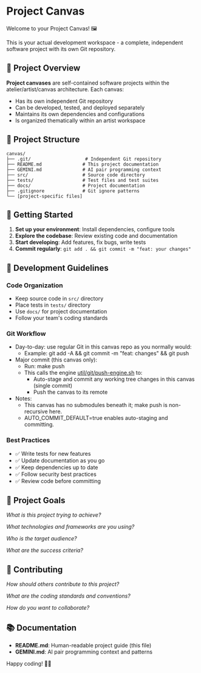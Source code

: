 # Project Canvas

Welcome to your Project Canvas! 🖼️

This is your actual development workspace - a complete, independent software project with its own Git repository.

## 🎯 Project Overview

**Project canvases** are self-contained software projects within the atelier/artist/canvas architecture. Each canvas:
- Has its own independent Git repository
- Can be developed, tested, and deployed separately
- Maintains its own dependencies and configurations
- Is organized thematically within an artist workspace

## 📁 Project Structure

```
canvas/
├── .git/                    # Independent Git repository
├── README.md               # This project documentation
├── GEMINI.md               # AI pair programming context
├── src/                    # Source code directory
├── tests/                  # Test files and test suites
├── docs/                   # Project documentation
├── .gitignore              # Git ignore patterns
└── [project-specific files]
```

## 🚀 Getting Started

1. **Set up your environment**: Install dependencies, configure tools
2. **Explore the codebase**: Review existing code and documentation
3. **Start developing**: Add features, fix bugs, write tests
4. **Commit regularly**: `git add . && git commit -m "feat: your changes"`

## 🔧 Development Guidelines

### Code Organization
- Keep source code in `src/` directory
- Place tests in `tests/` directory
- Use `docs/` for project documentation
- Follow your team's coding standards

### Git Workflow

- Day-to-day: use regular Git in this canvas repo as you normally would:
  - Example: git add -A && git commit -m "feat: changes" && git push
- Major commit (this canvas only):
  - Run: make push
  - This calls the engine [util/git/push-engine.sh](util/git/push-engine.sh:1) to:
    - Auto-stage and commit any working tree changes in this canvas (single commit)
    - Push the canvas to its remote
- Notes:
  - This canvas has no submodules beneath it; make push is non-recursive here.
  - AUTO_COMMIT_DEFAULT=true enables auto-staging and committing.

### Best Practices
- ✅ Write tests for new features
- ✅ Update documentation as you go
- ✅ Keep dependencies up to date
- ✅ Follow security best practices
- ✅ Review code before committing

## 🎯 Project Goals

*What is this project trying to achieve?*

*What technologies and frameworks are you using?*

*Who is the target audience?*

*What are the success criteria?*

## 🤝 Contributing

*How should others contribute to this project?*

*What are the coding standards and conventions?*

*How do you want to collaborate?*

## 📚 Documentation

- **README.md**: Human-readable project guide (this file)
- **GEMINI.md**: AI pair programming context and patterns

Happy coding! 🚀✨